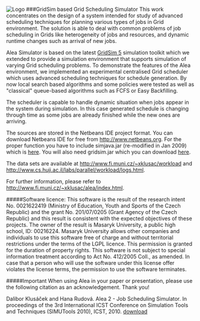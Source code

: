 ![Logo](https://raw.githubusercontent.com/aleasimulator/alea/master/AleaWebConfiguration/web/images/logo1.png)
###GridSim based Grid Scheduling Simulator
This work concentrates on the design of a system intended for study of advanced scheduling techniques for planning various types of jobs in Grid environment. The solution is able to deal with common problems of job scheduling in Grids like heterogeneity of jobs and resources, and dynamic runtime changes such as arrival of new jobs.

Alea Simulator is based on the latest [GridSim 5](http://www.cloudbus.org/gridsim/) simulation toolkit which we extended to provide a simulation environment that supports simulation of varying Grid scheduling problems. To demonstrate the features of the Alea environment, we implemented an experimental centralised Grid scheduler which uses advanced scheduling techniques for schedule generation. By now local search based algorithms and some policies were tested as well as "classical" queue-based algorithms such as FCFS or Easy Backfilling.

The scheduler is capable to handle dynamic situation when jobs appear in the system during simulation. In this case generated schedule is changing through time as some jobs are already finished while the new ones are arriving.

The sources are stored in the Netbeans IDE project format. You can download Netbeans IDE for free from http://www.netbeans.org.
For the proper function you have to include simjava.jar (re-modified in Jan 2009) which is [here](http://www.fi.muni.cz/~xklusac/alea/download/simjava.jar).
You will also need gridsim.jar which you can download [here](http://www.gridbus.org/gridsim/).

The data sets are available at http://www.fi.muni.cz/~xklusac/workload and http://www.cs.huji.ac.il/labs/parallel/workload/logs.html.

For further information, please refer to http://www.fi.muni.cz/~xklusac/alea/index.html.

#####Software licence:
This software is the result of the research intent No. 0021622419 (Ministry of Education, Youth and Sports of the Czech Republic) and the grant No. 201/07/0205 (Grant Agency of the Czech Republic) and this result is consistent with the expected objectives of these projects. The owner of the result is Masaryk University, a public high school, ID: 00216224. Masaryk University allows other companies and individuals to use this software free of charge and without territorial restrictions under the terms of the LGPL licence. 
This permission is granted for the duration of property rights. This software is not subject to special information treatment according to Act No. 412/2005 Coll., as amended. In case that a person who will use the software under this license offer violates the license terms, the permission to use the software terminates.

#####Important
When using Alea in your paper or presentation, please use the following citation as an acknowledgement. Thank you!

Dalibor Klusáček and Hana Rudová. Alea 2 - Job Scheduling Simulator. In proceedings of the 3rd International ICST Conference on Simulation Tools and Techniques (SIMUTools 2010), ICST, 2010.
[download](http://www.fi.muni.cz/~xklusac/pub/alea2.pdf)
